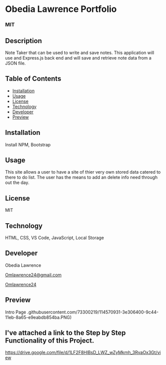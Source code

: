 # Obedia Lawrence Portfolio

  ### MIT
  
  ## Description
  Note Taker that can be used to write and save notes. This application will
  use and Express.js back end and will save and retrieve note data from a JSON file.
  
  ## Table of Contents
 * [Installation](#installation)
 * [Usage](#usage)
 * [License](#license)
 * [Technology](#technology)
 * [Developer](#Developer)
 * [Preview](#Preview)
 
  ## Installation
  Install NPM, Bootstrap
 

  ## Usage
  This site allows a user to have a site of thier very own 
   stored data catered to there to do list. The user has the means to add an delete info need
    through out the day.

  ## License
  MIT

  ## Technology
  HTML, CSS, VS Code, JavaScript, Local Storage

  ## Developer
  Obedia Lawrence
  
  Omlawrence24@gmail.com
  
  [Omlawrence24](https://github.com/Omlawrence24) 
 
 ## Preview 
 
 Intro Page
 .githubusercontent.com/73300219/114570931-3e306400-9c44-11eb-8a65-e9eabdb854ba.PNG)



  ## I've attached a link to the Step by Step Functionality of this Project.
  
  https://drive.google.com/file/d/1LF2F8HlBsD_LWZ_wZyMkmh_3RvaOx3Gt/view
